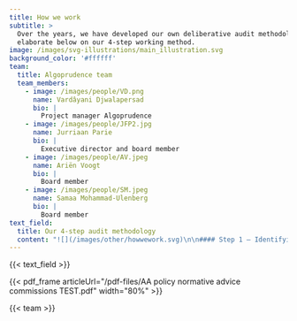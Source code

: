```yaml
---
title: How we work
subtitle: >
  Over the years, we have developed our own deliberative audit methodology. We
  elaborate below on our 4-step working method.
image: /images/svg-illustrations/main_illustration.svg
background_color: '#ffffff'
team:
  title: Algoprudence team
  team_members:
    - image: /images/people/VD.png
      name: Vardâyani Djwalapersad
      bio: |
        Project manager Algoprudence
    - image: /images/people/JFP2.jpg
      name: Jurriaan Parie
      bio: |
        Executive director and board member
    - image: /images/people/AV.jpeg
      name: Ariën Voogt
      bio: |
        Board member
    - image: /images/people/SM.jpeg
      name: Samaa Mohammad-Ulenberg
      bio: |
        Board member
text_field:
  title: Our 4-step audit methodology
  content: "![](/images/other/howwework.svg)\n\n#### Step 1 – Identifying an issue\n\nIdentifying a concrete ethical issue in a real algorithm or data-analysis tool\n\n#### Step 2 – Problem statement\n\nDescription of ethical issue, legal aspects, statistical methodology and hearing stakeholders and affected groups\n\n#### Step 3 – Advice commission\n\nDeliberative conversation on ethical issue by diverse and inclusive advice commission\n\n#### Step 4 – Public advice\n\nAdvice of commission is published together with problem statement on our website. Publicly sharing the problem statement and normative advice is called\_algoprudence\n\n##### Read Algorithm Audit's internal policy document how to convene a normative advice commission:\n"
---
```


{{< text_field >}}

{{< pdf_frame articleUrl="/pdf-files/AA policy normative advice commissions TEST.pdf" width="80%" >}}

{{< team >}}
